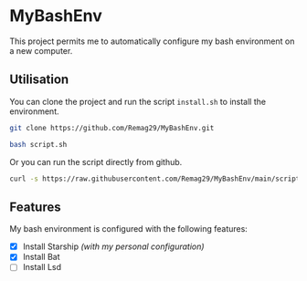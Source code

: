 # MyBashEnv

This project permits me to automatically configure my bash environment on a new computer.

## Utilisation

You can clone the project and run the script `install.sh` to install the environment.

```bash
git clone https://github.com/Remag29/MyBashEnv.git
```

```bash
bash script.sh
```

Or you can run the script directly from github.

```bash
curl -s https://raw.githubusercontent.com/Remag29/MyBashEnv/main/script.sh | bash
```

## Features

My bash environment is configured with the following features:

- [x] Install Starship *(with my personal configuration)*
- [x] Install Bat
- [ ] Install Lsd
